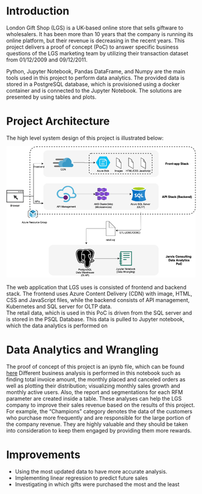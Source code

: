 # Introduction
London Gift Shop (LGS) is a UK-based online store that sells giftware to wholesalers. 
It has been more than 10 years that the company is running its online platform, but their revenue is decreasing in the recent years. 
This project delivers a proof of concept (PoC) to answer specific business questions of the LGS marketing team by utilizing their transaction dataset from 01/12/2009 and 09/12/2011. 

Python, Jupyter Notebook, Pandas DataFrame, and Numpy are the main tools used in this project to perform data analytics. 
The provided data is stored in a PostgreSQL database, which is provisioned using a docker container and is connected to the Jupyter Notebook. 
The solutions are presented by using tables and plots. 

# Project Architecture
The high level system design of this project is illustrated below:

![Architecture](./assets/Data_Architecture.png)

The web application that LGS uses is consisted of frontend and backend stack. 
The frontend uses Azure Content Delivery (CDN) with image, HTML, CSS and JavaScript files, while the backend consists of API management, Kubernetes and SQL server for OLTP data.  
The retail data, which is used in this PoC is driven from the SQL server and is stored in the PSQL Database. This data is pulled to Jupyter notebook, which the data analytics is performed on

# Data Analytics and Wrangling
The proof of concept of this project is an ipynb file, which can be found [here](https://github.com/jarviscanada/jarvis_data_eng_farnaz/blob/master/python_data_wrangling/retail_data_analytics_wrangling.ipynb) 
Different business analysis is performed in this notebook such as finding total invoice amount, the monthly placed and canceled orders as well as plotting their distribution; visualizing monthly sales growth and monthly active users. 
Also, the report and segmentations for each RFM parameter are created inside a table. 
These analyses can help the LGS company to improve their sales revenue based on the results of this project. 
For example, the “Champions” category denotes the data of the customers who purchase more frequently and are responsible for the large portion of the company revenue. 
They are highly valuable and they should be taken into consideration to keep them engaged by providing them more rewards. 

# Improvements
- Using the most updated data to have more accurate analysis.
- Implementing linear regression to predict future sales
- Investigating in which gifts were purchased the most and the least
